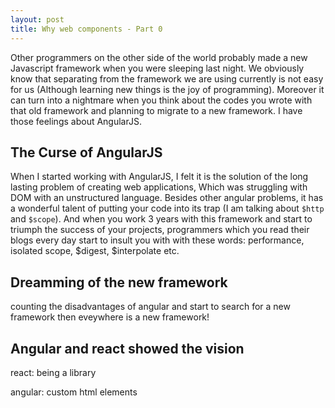 ```yaml
---
layout: post
title: Why web components - Part 0
---
```


Other programmers on the other side of the world probably 
made a new Javascript framework when you were sleeping last night. 
We obviously know that separating from the framework we are using 
currently is not easy for us (Although learning new things is the joy of programming).
Moreover it can turn into a nightmare when you think about the codes you
wrote with that old framework and planning to migrate to a new framework.
I have those feelings about AngularJS.

## The Curse of AngularJS
When I started working with AngularJS, I felt it is the solution of
the long lasting problem of creating web applications, Which was
struggling with DOM with an unstructured language. Besides other angular
problems, it has a wonderful talent of putting your code into its trap
(I am talking about `$http` and `$scope`). And when you work 3 years
with this framework and start to triumph the success of your projects,
programmers which you read their blogs every day start to insult you with
with these words: performance, isolated scope, $digest, $interpolate etc.

## Dreamming of the new framework
counting the disadvantages of angular and start to search for a new framework
then eveywhere is a new framework!

## Angular and react showed the vision
react: being a library

angular: custom html elements



 